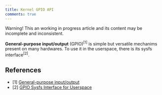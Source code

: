 ```yaml
---
title: Kernel GPIO API
comments: true
---
```


<div class="alert">Warning! This an working in progress article and its content may be incomplete and inconsistent.</div>

**General-purpose input/output** (GPIO)<sup>[1]</sup> is simple but versatile mechanims present on many hardwares. To use it in the userspace, there is its sysfs interface<sup>[2]</sup>.

## References

* [1] [General-purpose input/output](https://en.wikipedia.org/wiki/General-purpose_input/output)
* [2] [GPIO Sysfs Interface for Userspace](https://www.kernel.org/doc/Documentation/gpio/sysfs.txt)
